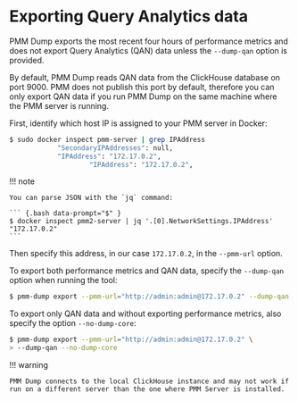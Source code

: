 # Exporting Query Analytics data

PMM Dump exports the most recent four hours of performance metrics and does not export Query Analytics (QAN) data unless the `--dump-qan` option is provided.

By default, PMM Dump reads QAN data from the ClickHouse database on port 9000. PMM does not publish this port by default, therefore you can only export QAN data if you run PMM Dump on the same machine where the PMM server is running.

First, identify which host IP is assigned to your PMM server in Docker:

``` {.bash data-prompt="$" }
$ sudo docker inspect pmm-server | grep IPAddress
            "SecondaryIPAddresses": null,
            "IPAddress": "172.17.0.2",
                    "IPAddress": "172.17.0.2",
```

!!! note

    You can parse JSON with the `jq` command:

    ``` {.bash data-prompt="$" }
    $ docker inspect pmm2-server | jq '.[0].NetworkSettings.IPAddress'
    "172.17.0.2"
    ```

Then specify this address, in our case `172.17.0.2`, in the `--pmm-url` option.

To export both performance metrics and QAN data, specify the `--dump-qan` option when running the tool:

``` {.bash data-prompt="$" }
$ pmm-dump export --pmm-url="http://admin:admin@172.17.0.2" --dump-qan
```

To export only QAN data and without exporting performance metrics, also specify the option `--no-dump-core`:

``` {.bash data-prompt="$" }
$ pmm-dump export --pmm-url="http://admin:admin@172.17.0.2" \
> --dump-qan --no-dump-core
```

!!! warning

    PMM Dump connects to the local ClickHouse instance and may not work if run on a different server than the one where PMM Server is installed.
